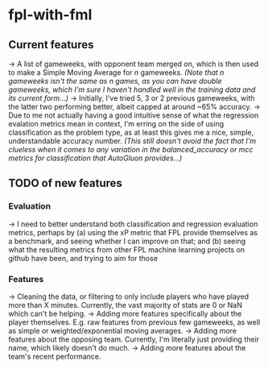 # fpl-with-fml

## Current features
-> A list of gameweeks, with opponent team merged on, which is then used to make a Simple Moving Average for _n_ gameweeks. _(Note that n gameweeks isn't the same as n games, as you can have double gameweeks, which I'm sure I haven't handled well in the training data and its current form...)_
-> Initially, I've tried 5, 3 or 2 previous gameweeks, with the latter two performing better, albeit capped at around ~65% accuracy.
-> Due to me not actually having a good intuitive sense of what the regression evalation metrics mean in context, I'm erring on the side of using classification as the problem type, as at least this gives me a nice, simple, understandable accuracy number. _(This still doesn't avoid the fact that I'm clueless when it comes to any variation in the balanced_accuracy or mcc metrics for classification that AutoGluon provides...)_

## TODO of new features

### Evaluation
-> I need to better understand both classification and regression evaluation metrics, perhaps by (a) using the xP metric that FPL provide themselves as a benchmark, and seeing whether I can improve on that; and (b) seeing what the resulting metrics from other FPL machine learning projects on github have been, and trying to aim for those 

### Features
-> Cleaning the data, or filtering to only include players who have played more than X minutes. Currently, the vast majority of stats are 0 or NaN which can't be helping.
-> Adding more features specifically about the player themselves. E.g. raw features from previous few gameweeks, as well as simple or weighted/exponential moving averages.
-> Adding more features about the opposing team. Currently, I'm literally just providing their name, which likely doesn't do much.
-> Adding more features about the team's recent performance.
